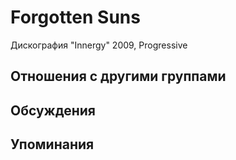 # Forgotten Suns

Дискография
"Innergy" 2009, Progressive

## Отношения с другими группами


## Обсуждения


## Упоминания

